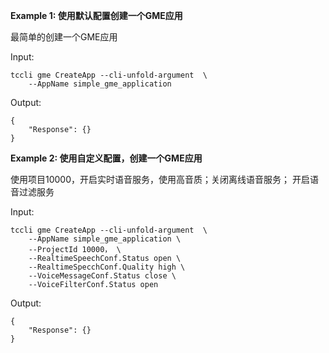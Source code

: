**Example 1: 使用默认配置创建一个GME应用**

最简单的创建一个GME应用

Input: 

```
tccli gme CreateApp --cli-unfold-argument  \
    --AppName simple_gme_application
```

Output: 
```
{
    "Response": {}
}
```

**Example 2: 使用自定义配置，创建一个GME应用**

使用项目10000，开启实时语音服务，使用高音质；关闭离线语音服务； 开启语音过滤服务

Input: 

```
tccli gme CreateApp --cli-unfold-argument  \
    --AppName simple_gme_application \
    --ProjectId 10000， \
    --RealtimeSpeechConf.Status open \
    --RealtimeSpecchConf.Quality high \
    --VoiceMessageConf.Status close \
    --VoiceFilterConf.Status open
```

Output: 
```
{
    "Response": {}
}
```


